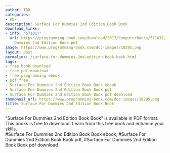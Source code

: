 ```yaml
---
author: TBD
categories:
- PDF
description: Surface For Dummies 2nd Edition Book Book
download_links:
- info: '571017'
  url: https://programming-book.com/download/2017/ComputerBooks/571017/Surface For
    Dummies 2nd Edition Book.pdf
image: https://www.programming-book.com/doc-images/10295.png
layout: post
permalink: /surface-for-dummies-2nd-edition-book-book.html
tags:
- free book download
- free pdf download
- free programming ebook
- pdf free
- Surface For Dummies 2nd Edition Book Book ebook
- Surface For Dummies 2nd Edition Book Book pdf
- Surface For Dummies 2nd Edition Book Book pdf download
thumbnail_url: https://www.programming-book.com/doc-images/10295.png
title: Surface For Dummies 2nd Edition Book Book
---
```


 
<div class="item-desc text-justify">
  "Surface For Dummies 2nd Edition Book Book" is available in PDF format. This books is free to download. Learn from this free book and enhance your skills.
  <br>
  #Surface For Dummies 2nd Edition Book Book ebook, #Surface For Dummies 2nd Edition Book Book pdf, #Surface For Dummies 2nd Edition Book Book pdf download
</div>